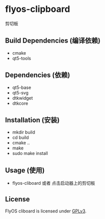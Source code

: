 # flyos-clipboard

剪切板

## Build Dependencies (编译依赖)

* cmake
* qt5-tools

## Dependencies (依赖)

* qt5-base
* qt5-svg
* dtkwidget
* dtkcore

## Installation (安装)

* mkdir build
* cd build
* cmake ..
* make
* sudo make install

## Usage (使用)

* flyos-cliboard 或者 点击启动器上的剪切板

## License

FlyOS cliboard is licensed under [GPLv3](LICENSE).
